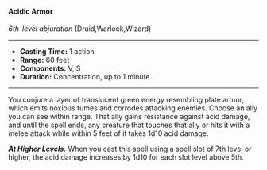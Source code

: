 #### Acidic Armor
*6th-level abjuration* (Druid,Warlock,Wizard)
___
- **Casting Time:** 1 action
- **Range:** 60 feet
- **Components:** V, S
- **Duration:** Concentration, up to 1 minute
---
You conjure a layer of translucent green energy resembling plate armor, which emits noxious fumes and corrodes attacking enemies. Choose an ally you can see within range. That ally gains resistance against acid damage, and until the spell ends, any creature that touches that ally or hits it with a melee attack while within 5 feet of it takes 1d10 acid damage. 

***At Higher Levels.*** When you cast this spell using a spell slot of 7th level or higher, the acid damage increases by 1d10 for each slot level above 5th.
